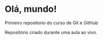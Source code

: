 # Olá, mundo!
 Primeiro repositorio do curso de Git e GitHub

 Repositório criado durante uma aula ao vivo.
